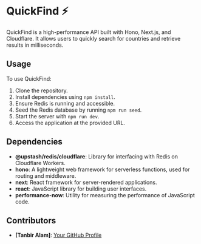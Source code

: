 # QuickFind ⚡

QuickFind is a high-performance API built with Hono, Next.js, and Cloudflare. It allows users to quickly search for countries and retrieve results in milliseconds.


## Usage

To use QuickFind:

1. Clone the repository.
2. Install dependencies using `npm install`.
3. Ensure Redis is running and accessible.
4. Seed the Redis database by running `npm run seed`.
5. Start the server with `npm run dev`.
6. Access the application at the provided URL.

## Dependencies

- **@upstash/redis/cloudflare**: Library for interfacing with Redis on Cloudflare Workers.
- **hono**: A lightweight web framework for serverless functions, used for routing and middleware.
- **next**: React framework for server-rendered applications.
- **react**: JavaScript library for building user interfaces.
- **performance-now**: Utility for measuring the performance of JavaScript code.

## Contributors

- **[Tanbir Alam]**: [Your GitHub Profile](https://github.com/tanbiralam)


